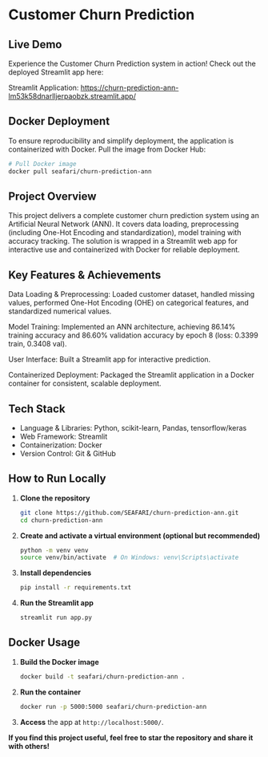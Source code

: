 # Customer Churn Prediction 

## Live Demo

Experience the Customer Churn Prediction system in action! Check out the deployed Streamlit app here:

Streamlit Application: https://churn-prediction-ann-lm53k58dnarlljerpaobzk.streamlit.app/

## Docker Deployment

To ensure reproducibility and simplify deployment, the application is containerized with Docker. Pull the image from Docker Hub:

```bash
# Pull Docker image
docker pull seafari/churn-prediction-ann
```


## Project Overview

This project delivers a complete customer churn prediction system using an Artificial Neural Network (ANN). It covers data loading, preprocessing (including One-Hot Encoding and standardization), model training with  accuracy tracking. The solution is wrapped in a Streamlit web app for interactive use and containerized with Docker for reliable deployment.

## Key Features & Achievements

Data Loading & Preprocessing: Loaded customer dataset, handled missing values, performed One-Hot Encoding (OHE) on categorical features, and standardized numerical values.

Model Training: Implemented an ANN architecture, achieving 86.14% training accuracy and 86.60% validation accuracy by epoch 8 (loss: 0.3399 train, 0.3408 val).

User Interface: Built a Streamlit app for interactive prediction.

Containerized Deployment: Packaged the Streamlit application in a Docker container for consistent, scalable deployment.

## Tech Stack

* Language & Libraries: Python, scikit-learn, Pandas, tensorflow/keras
* Web Framework: Streamlit
* Containerization: Docker
* Version Control: Git & GitHub

## How to Run Locally

1. **Clone the repository**

   ```bash
   git clone https://github.com/SEAFARI/churn-prediction-ann.git
   cd churn-prediction-ann
   ```
2. **Create and activate a virtual environment (optional but recommended)**

   ```bash
   python -m venv venv
   source venv/bin/activate  # On Windows: venv\Scripts\activate
   ```
3. **Install dependencies**

   ```bash
   pip install -r requirements.txt
   ```
4. **Run the Streamlit app**

   ```bash
   streamlit run app.py
   ```

## Docker Usage

1. **Build the Docker image**

   ```bash
   docker build -t seafari/churn-prediction-ann .
   ```
2. **Run the container**

   ```bash
   docker run -p 5000:5000 seafari/churn-prediction-ann
   ```
3. **Access** the app at `http://localhost:5000/`.


**If you find this project useful, feel free to  star the repository and share it with others!**
